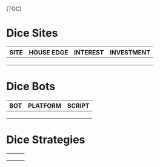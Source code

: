 [TOC]

# Dice Sites
| SITE | HOUSE EDGE | INTEREST | INVESTMENT |
| :--: | :--------: | :------: | :--------: |
|      |            |          |            |
|      |            |          |            |
|      |            |          |            |
# Dice Bots

| BOT  | PLATFORM | SCRIPT |
| ---- | -------- | ------ |
|      |          |        |
|      |          |        |
|      |          |        |

# Dice Strategies

|      |      |      |
| ---- | ---- | ---- |
|      |      |      |
|      |      |      |
|      |      |      |

